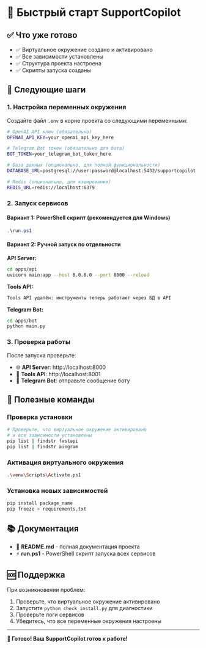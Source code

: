 # 🚀 Быстрый старт SupportCopilot

## ✅ Что уже готово

- ✅ Виртуальное окружение создано и активировано
- ✅ Все зависимости установлены
- ✅ Структура проекта настроена
- ✅ Скрипты запуска созданы

## 🎯 Следующие шаги

### 1. Настройка переменных окружения

Создайте файл `.env` в корне проекта со следующими переменными:

```bash
# OpenAI API ключ (обязательно)
OPENAI_API_KEY=your_openai_api_key_here

# Telegram Bot токен (обязательно для бота)
BOT_TOKEN=your_telegram_bot_token_here

# База данных (опционально, для полной функциональности)
DATABASE_URL=postgresql://user:password@localhost:5432/supportcopilot

# Redis (опционально, для кэширования)
REDIS_URL=redis://localhost:6379
```

### 2. Запуск сервисов

#### Вариант 1: PowerShell скрипт (рекомендуется для Windows)
```powershell
.\run.ps1
```

#### Вариант 2: Ручной запуск по отдельности



**API Server:**
```bash
cd apps/api
uvicorn main:app --host 0.0.0.0 --port 8000 --reload
```

**Tools API:**
```bash
Tools API удалён: инструменты теперь работают через БД в API
```

**Telegram Bot:**
```bash
cd apps/bot
python main.py
```

### 3. Проверка работы

После запуска проверьте:

- 🌐 **API Server**: http://localhost:8000
- 🔧 **Tools API**: http://localhost:8001
- 🤖 **Telegram Bot**: отправьте сообщение боту

## 🔧 Полезные команды

### Проверка установки
```bash
# Проверьте, что виртуальное окружение активировано
# и все зависимости установлены
pip list | findstr fastapi
pip list | findstr aiogram
```

### Активация виртуального окружения
```bash
.\venv\Scripts\Activate.ps1
```

### Установка новых зависимостей
```bash
pip install package_name
pip freeze > requirements.txt
```

## 📚 Документация

- 📖 **README.md** - полная документация проекта
- ⚡ **run.ps1** - PowerShell скрипт запуска всех сервисов

## 🆘 Поддержка

При возникновении проблем:

1. Проверьте, что виртуальное окружение активировано
2. Запустите `python check_install.py` для диагностики
3. Проверьте логи сервисов
4. Убедитесь, что все переменные окружения настроены

---

**🎉 Готово! Ваш SupportCopilot готов к работе!**
